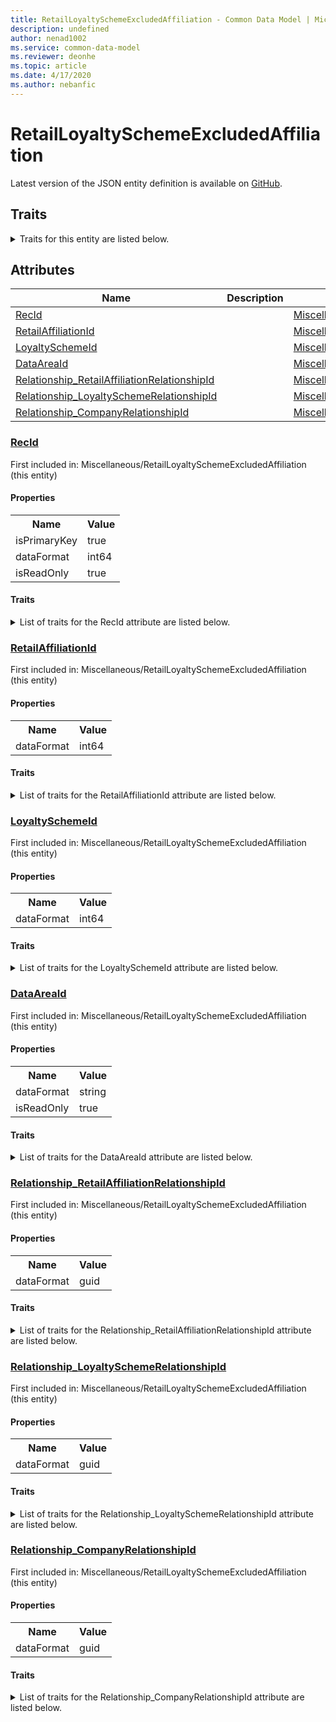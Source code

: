 ```yaml
---
title: RetailLoyaltySchemeExcludedAffiliation - Common Data Model | Microsoft Docs
description: undefined
author: nenad1002
ms.service: common-data-model
ms.reviewer: deonhe
ms.topic: article
ms.date: 4/17/2020
ms.author: nebanfic
---
```


# RetailLoyaltySchemeExcludedAffiliation

  
 Latest version of the JSON entity definition is available on <a href="https://github.com/Microsoft/CDM/tree/master/schemaDocuments/core/erp/Tables/Commerce/Retail/Miscellaneous/RetailLoyaltySchemeExcludedAffiliation.cdm.json" target="_blank">GitHub</a>.  

## Traits

<details>
<summary>Traits for this entity are listed below.  
</summary>

**is.identifiedBy**  
  names a specifc identity attribute to use with an entity  <table><tr><th>Parameter</th><th>Value</th><th>Data type</th><th>Explanation</th></tr><tr><td>attribute</td><td>[RetailLoyaltySchemeExcludedAffiliation/(resolvedAttributes)/RecId](#RecId)</td><td>attribute</td><td></td></tr></table>

**is.CDM.entityVersion**  
  <table><tr><th>Parameter</th><th>Value</th><th>Data type</th><th>Explanation</th></tr><tr><td>versionNumber</td><td>"1.0.0"</td><td>string</td><td>semantic version number of the entity</td></tr></table>

**is.application.releaseVersion**  
  <table><tr><th>Parameter</th><th>Value</th><th>Data type</th><th>Explanation</th></tr><tr><td>releaseVersion</td><td>"10.0.13.0"</td><td>string</td><td>semantic version number of the application introducing this entity</td></tr></table>

</details>

## Attributes

|Name|Description|First Included in Instance|
|---|---|---|
|[RecId](#RecId)||<a href="RetailLoyaltySchemeExcludedAffiliation.md" target="_blank">Miscellaneous/RetailLoyaltySchemeExcludedAffiliation</a>|
|[RetailAffiliationId](#RetailAffiliationId)||<a href="RetailLoyaltySchemeExcludedAffiliation.md" target="_blank">Miscellaneous/RetailLoyaltySchemeExcludedAffiliation</a>|
|[LoyaltySchemeId](#LoyaltySchemeId)||<a href="RetailLoyaltySchemeExcludedAffiliation.md" target="_blank">Miscellaneous/RetailLoyaltySchemeExcludedAffiliation</a>|
|[DataAreaId](#DataAreaId)||<a href="RetailLoyaltySchemeExcludedAffiliation.md" target="_blank">Miscellaneous/RetailLoyaltySchemeExcludedAffiliation</a>|
|[Relationship_RetailAffiliationRelationshipId](#Relationship_RetailAffiliationRelationshipId)||<a href="RetailLoyaltySchemeExcludedAffiliation.md" target="_blank">Miscellaneous/RetailLoyaltySchemeExcludedAffiliation</a>|
|[Relationship_LoyaltySchemeRelationshipId](#Relationship_LoyaltySchemeRelationshipId)||<a href="RetailLoyaltySchemeExcludedAffiliation.md" target="_blank">Miscellaneous/RetailLoyaltySchemeExcludedAffiliation</a>|
|[Relationship_CompanyRelationshipId](#Relationship_CompanyRelationshipId)||<a href="RetailLoyaltySchemeExcludedAffiliation.md" target="_blank">Miscellaneous/RetailLoyaltySchemeExcludedAffiliation</a>|

### <a href=#RecId name="RecId">RecId</a>

First included in: Miscellaneous/RetailLoyaltySchemeExcludedAffiliation (this entity)  

#### Properties

<table><tr><th>Name</th><th>Value</th></tr><tr><td>isPrimaryKey</td><td>true</td></tr><tr><td>dataFormat</td><td>int64</td></tr><tr><td>isReadOnly</td><td>true</td></tr></table>

#### Traits

<details>
<summary>List of traits for the RecId attribute are listed below.</summary>

**is.dataFormat.integer**  
**is.dataFormat.big**  
**is.identifiedBy**  
names a specifc identity attribute to use with an entity  <table><tr><th>Parameter</th><th>Value</th><th>Data type</th><th>Explanation</th></tr><tr><td>attribute</td><td>[RetailLoyaltySchemeExcludedAffiliation/(resolvedAttributes)/RecId](#RecId)</td><td>attribute</td><td></td></tr></table>

**is.readOnly**  
**is.dataFormat.integer**  
**is.dataFormat.big**  
</details>

### <a href=#RetailAffiliationId name="RetailAffiliationId">RetailAffiliationId</a>

First included in: Miscellaneous/RetailLoyaltySchemeExcludedAffiliation (this entity)  

#### Properties

<table><tr><th>Name</th><th>Value</th></tr><tr><td>dataFormat</td><td>int64</td></tr></table>

#### Traits

<details>
<summary>List of traits for the RetailAffiliationId attribute are listed below.</summary>

**is.dataFormat.integer**  
**is.dataFormat.big**  
**is.dataFormat.integer**  
**is.dataFormat.big**  
</details>

### <a href=#LoyaltySchemeId name="LoyaltySchemeId">LoyaltySchemeId</a>

First included in: Miscellaneous/RetailLoyaltySchemeExcludedAffiliation (this entity)  

#### Properties

<table><tr><th>Name</th><th>Value</th></tr><tr><td>dataFormat</td><td>int64</td></tr></table>

#### Traits

<details>
<summary>List of traits for the LoyaltySchemeId attribute are listed below.</summary>

**is.dataFormat.integer**  
**is.dataFormat.big**  
**is.dataFormat.integer**  
**is.dataFormat.big**  
</details>

### <a href=#DataAreaId name="DataAreaId">DataAreaId</a>

First included in: Miscellaneous/RetailLoyaltySchemeExcludedAffiliation (this entity)  

#### Properties

<table><tr><th>Name</th><th>Value</th></tr><tr><td>dataFormat</td><td>string</td></tr><tr><td>isReadOnly</td><td>true</td></tr></table>

#### Traits

<details>
<summary>List of traits for the DataAreaId attribute are listed below.</summary>

**is.dataFormat.character**  
**is.dataFormat.big**  
**is.dataFormat.array**  
**is.readOnly**  
**is.dataFormat.character**  
**is.dataFormat.array**  
</details>

### <a href=#Relationship_RetailAffiliationRelationshipId name="Relationship_RetailAffiliationRelationshipId">Relationship_RetailAffiliationRelationshipId</a>

First included in: Miscellaneous/RetailLoyaltySchemeExcludedAffiliation (this entity)  

#### Properties

<table><tr><th>Name</th><th>Value</th></tr><tr><td>dataFormat</td><td>guid</td></tr></table>

#### Traits

<details>
<summary>List of traits for the Relationship_RetailAffiliationRelationshipId attribute are listed below.</summary>

**is.dataFormat.character**  
**is.dataFormat.big**  
**is.dataFormat.array**  
**is.dataFormat.guid**  
**means.identity.entityId**  
**is.linkedEntity.identifier**  
Marks the attribute(s) that hold foreign key references to a linked (used as an attribute) entity. This attribute is added to the resolved entity to enumerate the referenced entities.  <table><tr><th>Parameter</th><th>Value</th><th>Data type</th><th>Explanation</th></tr><tr><td>entityReferences</td><td><table><tr><th>entityReference</th><th>attributeReference</th></tr><tr><td><a href="RetailAffiliation.md" target="_blank">/core/erp/Tables/Commerce/Retail/Miscellaneous/RetailAffiliation.cdm.json/RetailAffiliation</a></td><td><a href="RetailAffiliation.md#RecId" target="_blank">RecId</a></td></tr></table></td><td>entity</td><td>a reference to the constant entity holding the list of entity references</td></tr></table>

**is.dataFormat.guid**  
**is.dataFormat.character**  
**is.dataFormat.array**  
</details>

### <a href=#Relationship_LoyaltySchemeRelationshipId name="Relationship_LoyaltySchemeRelationshipId">Relationship_LoyaltySchemeRelationshipId</a>

First included in: Miscellaneous/RetailLoyaltySchemeExcludedAffiliation (this entity)  

#### Properties

<table><tr><th>Name</th><th>Value</th></tr><tr><td>dataFormat</td><td>guid</td></tr></table>

#### Traits

<details>
<summary>List of traits for the Relationship_LoyaltySchemeRelationshipId attribute are listed below.</summary>

**is.dataFormat.character**  
**is.dataFormat.big**  
**is.dataFormat.array**  
**is.dataFormat.guid**  
**means.identity.entityId**  
**is.linkedEntity.identifier**  
Marks the attribute(s) that hold foreign key references to a linked (used as an attribute) entity. This attribute is added to the resolved entity to enumerate the referenced entities.  <table><tr><th>Parameter</th><th>Value</th><th>Data type</th><th>Explanation</th></tr><tr><td>entityReferences</td><td><table><tr><th>entityReference</th><th>attributeReference</th></tr><tr><td><a href="../Main/RetailLoyaltyScheme.md" target="_blank">/core/erp/Tables/Commerce/Retail/Main/RetailLoyaltyScheme.cdm.json/RetailLoyaltyScheme</a></td><td><a href="../Main/RetailLoyaltyScheme.md#RecId" target="_blank">RecId</a></td></tr></table></td><td>entity</td><td>a reference to the constant entity holding the list of entity references</td></tr></table>

**is.dataFormat.guid**  
**is.dataFormat.character**  
**is.dataFormat.array**  
</details>

### <a href=#Relationship_CompanyRelationshipId name="Relationship_CompanyRelationshipId">Relationship_CompanyRelationshipId</a>

First included in: Miscellaneous/RetailLoyaltySchemeExcludedAffiliation (this entity)  

#### Properties

<table><tr><th>Name</th><th>Value</th></tr><tr><td>dataFormat</td><td>guid</td></tr></table>

#### Traits

<details>
<summary>List of traits for the Relationship_CompanyRelationshipId attribute are listed below.</summary>

**is.dataFormat.character**  
**is.dataFormat.big**  
**is.dataFormat.array**  
**is.dataFormat.guid**  
**means.identity.entityId**  
**is.linkedEntity.identifier**  
Marks the attribute(s) that hold foreign key references to a linked (used as an attribute) entity. This attribute is added to the resolved entity to enumerate the referenced entities.  <table><tr><th>Parameter</th><th>Value</th><th>Data type</th><th>Explanation</th></tr><tr><td>entityReferences</td><td><table><tr><th>entityReference</th><th>attributeReference</th></tr><tr><td><a href="../../../Finance/Ledger/Main/CompanyInfo.md" target="_blank">/core/erp/Tables/Finance/Ledger/Main/CompanyInfo.cdm.json/CompanyInfo</a></td><td><a href="../../../Finance/Ledger/Main/CompanyInfo.md#RecId" target="_blank">RecId</a></td></tr></table></td><td>entity</td><td>a reference to the constant entity holding the list of entity references</td></tr></table>

**is.dataFormat.guid**  
**is.dataFormat.character**  
**is.dataFormat.array**  
</details>
